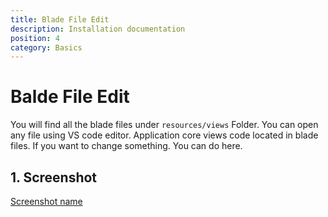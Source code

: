 ```yaml
---
title: Blade File Edit
description: Installation documentation
position: 4
category: Basics
---
```


<!--more-->

# Balde File Edit

You will find all the blade files under `resources/views` Folder. You can open any file using VS code editor.
Application core views code located in blade files. If you want to change something. You can do here.

## 1. Screenshot

[Screenshot name](blade.png)
